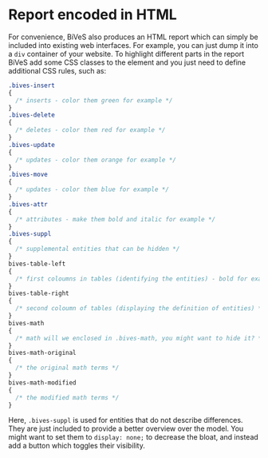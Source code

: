 Report encoded in HTML 
=======================

For convenience, BiVeS also produces an HTML report which can simply be included into existing web interfaces. For example, you can just dump it into a `div` container of your website. To highlight different parts in the report BiVeS add some CSS classes to the element and you just need to define additional CSS rules, such as:

```css
.bives-insert
{
  /* inserts - color them green for example */
}
.bives-delete
{
  /* deletes - color them red for example */
}
.bives-update
{
  /* updates - color them orange for example */
}
.bives-move
{
  /* updates - color them blue for example */
}
.bives-attr
{
  /* attributes - make them bold and italic for example */
}
.bives-suppl
{
  /* supplemental entities that can be hidden */
}
bives-table-left
{
  /* first coloumns in tables (identifying the entities) - bold for example */
}
bives-table-right
{
  /* second coloumn of tables (displaying the definition of entities) */
}
bives-math
{
  /* math will we enclosed in .bives-math, you might want to hide it? */
}
bives-math-original
{
  /* the original math terms */
}
bives-math-modified
{
  /* the modified math terms */
}
```

Here, `.bives-suppl` is used for entities that do not describe differences. They are just included to provide a better overview over the model. You might want to set them to `display: none;` to decrease the bloat, and instead add a button which toggles their visibility.
